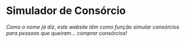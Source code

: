 # Simulador de Consórcio #

*Como o nome já diz, este website têm como função simular consórcios para pessoas que queiram... comprar consórcios!*